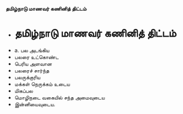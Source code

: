**தமிழ்நாடு மாணவர் கணினித் திட்டம்**
- # தமிழ்நாடு மாணவர் கணினித் திட்டம்
- a. பல அடங்கிய
- பலரை உட்கொண்ட
- பெரிய அளவான
- பலரைச் சார்ந்த
- பலருக்குரிய
- மக்கள் நெருக்கம் உடைய
- மிகப்பல
- மொழிநடை வகையில் சந்த அமைவுடைய
- இன்னியைவுடைய.

